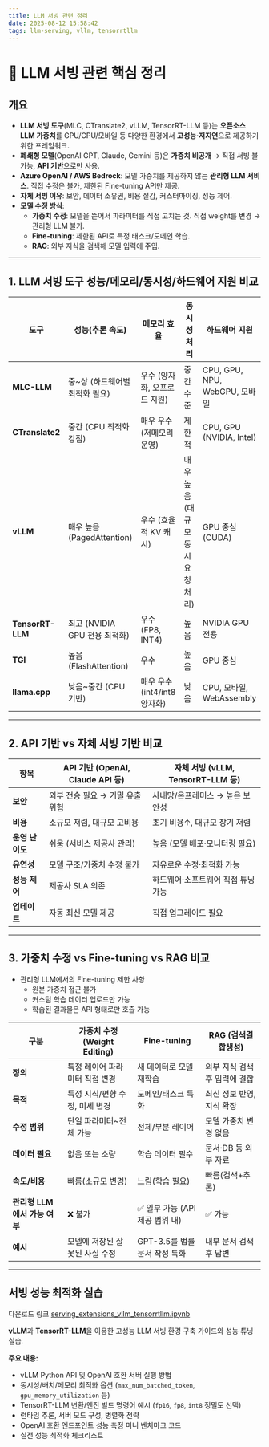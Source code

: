 ```yaml
---
title: LLM 서빙 관련 정리
date: 2025-08-12 15:58:42
tags: llm-serving, vllm, tensorrtllm
---
```


# 📌 LLM 서빙 관련 핵심 정리

## 개요
- **LLM 서빙 도구**(MLC, CTranslate2, vLLM, TensorRT-LLM 등)는 **오픈소스 LLM 가중치**를 GPU/CPU/모바일 등 다양한 환경에서 **고성능·저지연**으로 제공하기 위한 프레임워크.
- **폐쇄형 모델**(OpenAI GPT, Claude, Gemini 등)은 **가중치 비공개** → 직접 서빙 불가능, **API 기반**으로만 사용.
- **Azure OpenAI / AWS Bedrock**: 모델 가중치를 제공하지 않는 **관리형 LLM 서비스**. 직접 수정은 불가, 제한된 Fine-tuning API만 제공.
- **자체 서빙 이유**: 보안, 데이터 소유권, 비용 절감, 커스터마이징, 성능 제어.
- **모델 수정 방식**:
  - **가중치 수정**: 모델을 뜯어서 파라미터를 직접 고치는 것. 직접 weight를 변경 → 관리형 LLM 불가. 
  - **Fine-tuning**: 제한된 API로 특정 태스크/도메인 학습.
  - **RAG**: 외부 지식을 검색해 모델 입력에 주입.

---

## 1. LLM 서빙 도구 성능/메모리/동시성/하드웨어 지원 비교

| 도구 | 성능(추론 속도) | 메모리 효율 | 동시성 처리 | 하드웨어 지원 |
|------|----------------|-------------|-------------|---------------|
| **MLC-LLM** | 중~상 (하드웨어별 최적화 필요) | 우수 (양자화, 오프로드 지원) | 중간 수준 | CPU, GPU, NPU, WebGPU, 모바일 |
| **CTranslate2** | 중간 (CPU 최적화 강점) | 매우 우수 (저메모리 운영) | 제한적 | CPU, GPU (NVIDIA, Intel) |
| **vLLM** | 매우 높음 (PagedAttention) | 우수 (효율적 KV 캐시) | 매우 높음 (대규모 동시 요청 처리) | GPU 중심 (CUDA) |
| **TensorRT-LLM** | 최고 (NVIDIA GPU 전용 최적화) | 우수 (FP8, INT4) | 높음 | NVIDIA GPU 전용 |
| **TGI** | 높음 (FlashAttention) | 우수 | 높음 | GPU 중심 |
| **llama.cpp** | 낮음~중간 (CPU 기반) | 매우 우수 (int4/int8 양자화) | 낮음 | CPU, 모바일, WebAssembly |

---

## 2. API 기반 vs 자체 서빙 기반 비교

  
| 항목 | API 기반 (OpenAI, Claude API 등) | 자체 서빙 (vLLM, TensorRT-LLM 등) |
|------|---------------------------------|-----------------------------------|
| **보안** | 외부 전송 필요 → 기밀 유출 위험 | 사내망/온프레미스 → 높은 보안성 |
| **비용** | 소규모 저렴, 대규모 고비용 | 초기 비용↑, 대규모 장기 저렴 |
| **운영 난이도** | 쉬움 (서비스 제공사 관리) | 높음 (모델 배포·모니터링 필요) |
| **유연성** | 모델 구조/가중치 수정 불가 | 자유로운 수정·최적화 가능 |
| **성능 제어** | 제공사 SLA 의존 | 하드웨어·소프트웨어 직접 튜닝 가능 |
| **업데이트** | 자동 최신 모델 제공 | 직접 업그레이드 필요 |

---

## 3. 가중치 수정 vs Fine-tuning vs RAG 비교

* 관리형 LLM에서의 Fine-tuning 제한 사항
  - 원본 가중치 접근 불가
  - 커스텀 학습 데이터 업로드만 가능
  - 학습된 결과물은 API 형태로만 호출 가능

| 구분 | 가중치 수정 (Weight Editing) | Fine-tuning | RAG (검색결합생성) |
|------|-----------------------------|-------------|--------------------|
| **정의** | 특정 레이어 파라미터 직접 변경 | 새 데이터로 모델 재학습 | 외부 지식 검색 후 입력에 결합 |
| **목적** | 특정 지식/편향 수정, 미세 변경 | 도메인/태스크 특화 | 최신 정보 반영, 지식 확장 |
| **수정 범위** | 단일 파라미터~전체 가능 | 전체/부분 레이어 | 모델 가중치 변경 없음 |
| **데이터 필요** | 없음 또는 소량 | 학습 데이터 필수 | 문서·DB 등 외부 자료 |
| **속도/비용** | 빠름(소규모 변경) | 느림(학습 필요) | 빠름(검색+추론) |
| **관리형 LLM에서 가능 여부** | ❌ 불가 | ✅ 일부 가능 (API 제공 범위 내) | ✅ 가능 |
| **예시** | 모델에 저장된 잘못된 사실 수정 | GPT-3.5를 법률 문서 작성 특화 | 내부 문서 검색 후 답변 |

---

## 서빙 성능 최적화 실습

다운로드 링크 [serving_extensions_vllm_tensorrtllm.ipynb](../ipynb/edit_weight/serving_extensions_vllm_tensorrtllm.ipynb)

**vLLM**과 **TensorRT-LLM**을 이용한 고성능 LLM 서빙 환경 구축 가이드와 성능 튜닝 실습.

**주요 내용:**
- vLLM Python API 및 OpenAI 호환 서버 실행 방법
- 동시성/배치/메모리 최적화 옵션 (`max_num_batched_token`, `gpu_memory_utilization` 등)
- TensorRT-LLM 변환/엔진 빌드 명령어 예시 (`fp16`, `fp8`, `int8` 정밀도 선택)
- 런타임 추론, 서버 모드 구성, 병렬화 전략
- OpenAI 호환 엔드포인트 성능 측정 미니 벤치마크 코드
- 실전 성능 최적화 체크리스트
